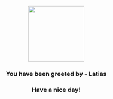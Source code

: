 <p align="center">
            <img src="https://raw.githubusercontent.com/PokeAPI/sprites/master/sprites/pokemon/380.png" width="150" height="150">
          </p>
          <h3 align="center">You have been greeted by - <b>Latias</b></h3>
          <h3 align="center">Have a nice day!</h3>
        